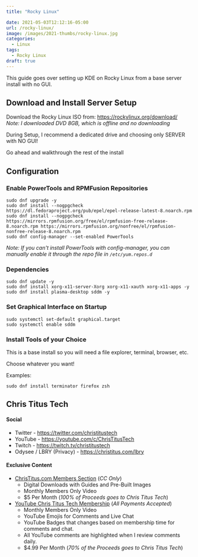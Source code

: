 ```yaml
---
title: "Rocky Linux"

date: 2021-05-03T12:12:16-05:00
url: /rocky-linux/
image: /images/2021-thumbs/rocky-linux.jpg
categories:
  - Linux
tags:
  - Rocky Linux
draft: true
---
```

This guide goes over setting up KDE on Rocky Linux from a base server install with no GUI. 
<!--more-->

## Download and Install Server Setup

Download the Rocky Linux ISO from: <https://rockylinux.org/download/>  
_Note: I downloaded DVD 8GB, which is offline and no downloading_ 

During Setup, I recommend a dedicated drive and choosing only SERVER with NO GUI! 

Go ahead and walkthrough the rest of the install

## Configuration

### Enable PowerTools and RPMFusion Repositories

```
sudo dnf upgrade -y
sudo dnf install --nogpgcheck https://dl.fedoraproject.org/pub/epel/epel-release-latest-8.noarch.rpm
sudo dnf install --nogpgcheck https://mirrors.rpmfusion.org/free/el/rpmfusion-free-release-8.noarch.rpm https://mirrors.rpmfusion.org/nonfree/el/rpmfusion-nonfree-release-8.noarch.rpm
sudo dnf config-manager --set-enabled PowerTools
```
_Note: If you can't install PowerTools with config-manager, you can manually enable it through the repo file in `/etc/yum.repos.d`_

### Dependencies

```
sudo dnf update -y
sudo dnf install xorg-x11-server-Xorg xorg-x11-xauth xorg-x11-apps -y
sudo dnf install plasma-desktop sddm -y
```

### Set Graphical Interface on Startup

```
sudo systemctl set-default graphical.target
sudo systemctl enable sddm
```

### Install Tools of your Choice

This is a base install so you will need a file explorer, terminal, browser, etc. 

Choose whatever you want! 

Examples: 
```
sudo dnf install terminator firefox zsh
```

## Chris Titus Tech

#### Social

- Twitter - <https://twitter.com/christitustech>
- YouTube - <https://youtube.com/c/ChrisTitusTech>
- Twitch - <https://twitch.tv/christitustech>
- Odysee / LBRY (Privacy) - <https://christitus.com/lbry>

#### Exclusive Content

- [ChrisTitus.com Members Section][1] (_CC Only_)
  - Digital Downloads with Guides and Pre-Built Images
  - Monthly Members Only Video
  - $5 Per Month (_100% of Proceeds goes to Chris Titus Tech_)
- [YouTube Chris Titus Tech Membership][2] (_All Payments Accepted_)
  - Monthly Members Only Video
  - YouTube Emojis for Comments and Live Chat
  - YouTube Badges that changes based on membership time for comments and chat.
  - All YouTube comments are highlighted when I review comments daily. 
  - $4.99 Per Month (_70% of the Proceeds goes to Chris Titus Tech_)

 [1]: https://portal.christitus.com
 [2]: https://christitus.com/join